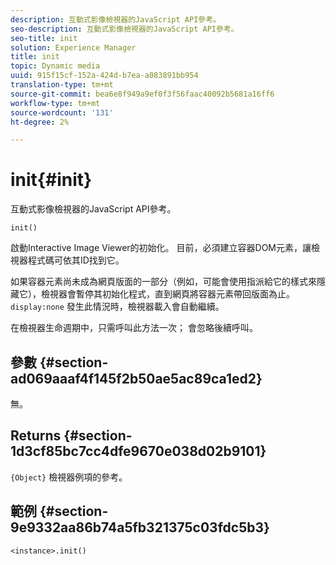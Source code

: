 ```yaml
---
description: 互動式影像檢視器的JavaScript API參考。
seo-description: 互動式影像檢視器的JavaScript API參考。
seo-title: init
solution: Experience Manager
title: init
topic: Dynamic media
uuid: 915f15cf-152a-424d-b7ea-a083891bb954
translation-type: tm+mt
source-git-commit: bea6e8f949a9ef0f3f56faac40092b5681a16ff6
workflow-type: tm+mt
source-wordcount: '131'
ht-degree: 2%

---
```



# init{#init}

互動式影像檢視器的JavaScript API參考。

`init()`

啟動Interactive Image Viewer的初始化。 目前，必須建立容器DOM元素，讓檢視器程式碼可依其ID找到它。

如果容器元素尚未成為網頁版面的一部分（例如，可能會使用指派給它的樣式來隱藏它），檢視器會暫停其初始化程式，直到網頁將容器元素帶回版面為止。 `display:none` 發生此情況時，檢視器載入會自動繼續。

在檢視器生命週期中，只需呼叫此方法一次； 會忽略後續呼叫。

## 參數 {#section-ad069aaaf4f145f2b50ae5ac89ca1ed2}

無。

## Returns {#section-1d3cf85bc7cc4dfe9670e038d02b9101}

`{Object}` 檢視器例項的參考。

## 範例 {#section-9e9332aa86b74a5fb321375c03fdc5b3}

```
<instance>.init()
```

